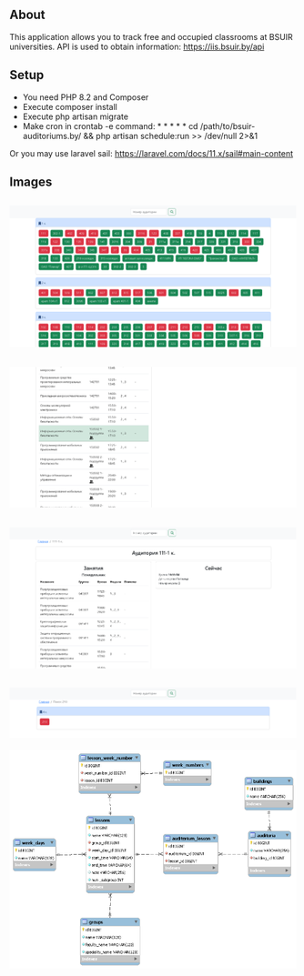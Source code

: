 ## About
This application allows you to track free and occupied classrooms at BSUIR universities.
API is used to obtain information: https://iis.bsuir.by/api

## Setup
- You need PHP 8.2 and Composer
- Execute composer install
- Execute php artisan migrate
- Make cron in crontab -e command: * * * * * cd /path/to/bsuir-auditoriums.by/ && php artisan schedule:run >> /dev/null 2>&1

Or you may use laravel sail: https://laravel.com/docs/11.x/sail#main-content

## Images
![](storage/app/public/img/material1.png)
---
![](storage/app/public/img/material2.png)
---
![](storage/app/public/img/material3.png)
---
![](storage/app/public/img/material4.png)
---
![](storage/app/public/img/database.png)
